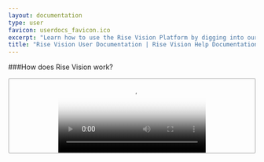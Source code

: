 ```yaml
---
layout: documentation
type: user
favicon: userdocs_favicon.ico
excerpt: "Learn how to use the Rise Vision Platform by digging into our extensive User Documentation"
title: "Rise Vision User Documentation | Rise Vision Help Documentation"
---
```


###How does Rise Vision work?
<style type="text/css">
      .video-box {
        position: relative;
        z-index: 100;
        overflow: hidden;
        border: 2px solid #CCC;
        border-radius: 4px;
        margin-bottom: 16px;
        text-align: center;
      }
    </style>

<div class="video-box">
	<video class="demo img-responsive" autoplay loop preload="auto" poster="https://s3.amazonaws.com/Rise-Images/Animations/loader.png">
    <source src="https://s3.amazonaws.com/Rise-Images/Animations/howitworks.mp4" type="video/mp4">
    Your browser does not support the video tag.
    </video>
</div>